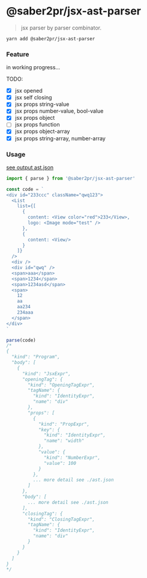 # @saber2pr/jsx-ast-parser

> jsx parser by parser combinator.

```bash
yarn add @saber2pr/jsx-ast-parser
```

### Feature

in working progress...

TODO:

- [x] jsx opened
- [x] jsx self closing
- [x] jsx props string-value
- [x] jsx props number-value, bool-value
- [x] jsx props object
- [ ] jsx props function
- [x] jsx props object-array
- [x] jsx props string-array, number-array

### Usage

[see output ast.json](./public/ast.json)

```ts
import { parse } from '@saber2pr/jsx-ast-parser'

const code = `
<div id="233ccc" className="qwq123">
  <List
    list={[
      {
        content: <View color="red">233</View>,
        logo: <Image mode="test" />
      },
      {
        content: <View/>
      }
    ]}
  />
  <div />
  <div id="qwq" />
  <span>aaa</span>
  <span>1234</span>
  <span>1234asd</span>
  <span>
    12
    aa
    aa234
    234aaa
  </span>
</div>
`

parse(code)
/*
{
  "kind": "Program",
  "body": [
    {
      "kind": "JsxExpr",
      "openingTag": {
        "kind": "OpeningTagExpr",
        "tagName": {
          "kind": "IdentityExpr",
          "name": "div"
        },
        "props": [
          {
            "kind": "PropExpr",
            "key": {
              "kind": "IdentityExpr",
              "name": "width"
            },
            "value": {
              "kind": "NumberExpr",
              "value": 100
            }
          },
          ... more detail see ./ast.json
        ]
      },
      "body": [
        ... more detail see ./ast.json
      ],
      "closingTag": {
        "kind": "ClosingTagExpr",
        "tagName": {
          "kind": "IdentityExpr",
          "name": "div"
        }
      }
    }
  ]
}
*/
```
